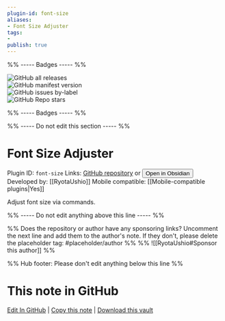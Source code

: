 ```yaml
---
plugin-id: font-size
aliases:
- Font Size Adjuster
tags: 
- 
publish: true
---
```


%% ----- Badges ----- %%

![GitHub all releases](https://img.shields.io/github/downloads/RyotaUshio/obsidian-font-size/total?color=573E7A&logo=github&style=for-the-badge)   
![GitHub manifest version](https://img.shields.io/github/manifest-json/v/RyotaUshio/obsidian-font-size?color=573E7A&logo=github&style=for-the-badge)   
![GitHub issues by-label](https://img.shields.io/github/issues/RyotaUshio/obsidian-font-size/help%20wanted?color=573E7A&logo=github&style=for-the-badge)   
![GitHub Repo stars](https://img.shields.io/github/stars/RyotaUshio/obsidian-font-size?color=573E7A&logo=github&style=for-the-badge)

%% ----- Badges ----- %%

%% ----- Do not edit this section ----- %%

# Font Size Adjuster

Plugin ID: `font-size`
Links: [GitHub repository](https://github.com/RyotaUshio/obsidian-font-size) or [<button id=HH>Open in Obsidian</button>](obsidian://show-plugin?id=font-size)
Developed by: [[RyotaUshio]]
Mobile compatible: [[Mobile-compatible plugins|Yes]]

Adjust font size via commands.

%% ----- Do not edit anything above this line ----- %% 

%% Does the repository or author have any sponsoring links? Uncomment the next line and add them to the author's note. If they don't, please delete the placeholder tag: #placeholder/author %%
%% ![[RyotaUshio#Sponsor this author]] %%

%% Hub footer: Please don't edit anything below this line %%

# This note in GitHub

<span class="git-footer">[Edit In GitHub](https://github.dev/obsidian-community/obsidian-hub/blob/main/02%20-%20Community%20Expansions/02.05%20All%20Community%20Expansions/Plugins/font-size.md "git-hub-edit-note") | [Copy this note](https://raw.githubusercontent.com/obsidian-community/obsidian-hub/main/02%20-%20Community%20Expansions/02.05%20All%20Community%20Expansions/Plugins/font-size.md "git-hub-copy-note") | [Download this vault](https://github.com/obsidian-community/obsidian-hub/archive/refs/heads/main.zip "git-hub-download-vault") </span>
